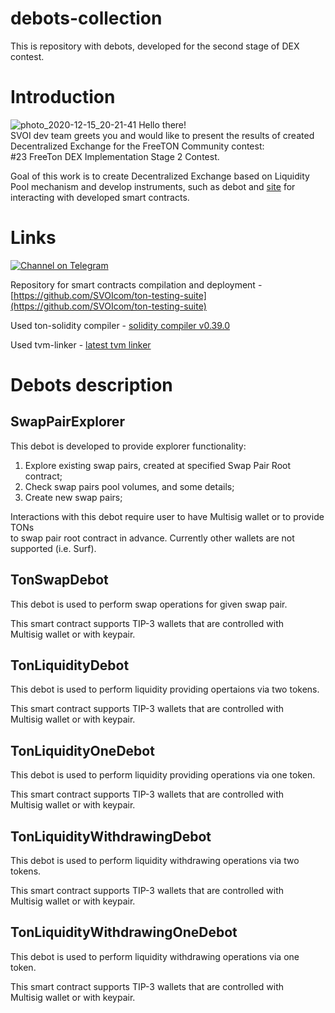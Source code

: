 # debots-collection
This is repository with debots, developed for the second stage of DEX contest.

# Introduction
![photo_2020-12-15_20-21-41](https://user-images.githubusercontent.com/18599919/111032509-ac9fbd80-841d-11eb-9639-843ef2d758b3.jpg)
Hello there! \
SVOI dev team greets you and would like to present the results of created Decentralized Exchange for the FreeTON Community contest: \
#23 FreeTon DEX Implementation Stage 2 Contest.

Goal of this work is to create Decentralized Exchange based on Liquidity Pool mechanism and develop instruments, such as 
debot and [site](https://tonswap.com) for interacting with developed smart contracts.
 
# Links
[![Channel on Telegram](https://img.shields.io/badge/-TON%20Swap%20TG%20chat-blue)](https://t.me/tonswap) 

Repository for smart contracts compilation and deployment - [https://github.com/SVOIcom/ton-testing-suite](https://github.com/SVOIcom/ton-testing-suite)

Used ton-solidity compiler - [solidity compiler v0.39.0](https://github.com/broxus/TON-Solidity-Compiler/tree/98892ddbd2817784857b54436d75b64a3fdf6eb1)

Used tvm-linker - [latest tvm linker](https://github.com/tonlabs/TVM-linker)

# Debots description

## SwapPairExplorer

This debot is developed to provide explorer functionality:
1. Explore existing swap pairs, created at specified Swap Pair Root contract;
2. Check swap pairs pool volumes, and some details;
3. Create new swap pairs;

Interactions with this debot require user to have Multisig wallet or to provide TONs\
to swap pair root contract in advance. Currently other wallets are not supported (i.e. Surf).

## TonSwapDebot

This debot is used to perform swap operations for given swap pair.

This smart contract supports TIP-3 wallets that are controlled with \
Multisig wallet or with keypair.

## TonLiquidityDebot

This debot is used to perform liquidity providing opertaions via two tokens.

This smart contract supports TIP-3 wallets that are controlled with \
Multisig wallet or with keypair.

## TonLiquidityOneDebot

This debot is used to perform liquidity providing operations via one token.

This smart contract supports TIP-3 wallets that are controlled with \
Multisig wallet or with keypair.

## TonLiquidityWithdrawingDebot

This debot is used to perform liquidity withdrawing operations via two tokens.

This smart contract supports TIP-3 wallets that are controlled with \
Multisig wallet or with keypair.

## TonLiquidityWithdrawingOneDebot

This debot is used to perform liquidity withdrawing operations via one token.

This smart contract supports TIP-3 wallets that are controlled with \
Multisig wallet or with keypair.
